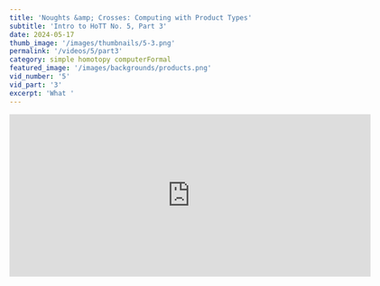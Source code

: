 ```yaml
---
title: 'Noughts &amp; Crosses: Computing with Product Types'
subtitle: 'Intro to HoTT No. 5, Part 3'
date: 2024-05-17
thumb_image: '/images/thumbnails/5-3.png'
permalink: '/videos/5/part3'
category: simple homotopy computerFormal
featured_image: '/images/backgrounds/products.png'
vid_number: '5'
vid_part: '3'
excerpt: 'What '
---
```


<iframe src="https://www.youtube.com/embed/_WfAMXjD6Nw?list=PL245PKGUDdcN9-El9D7DRefwX4c9feiYq" width="640" height="288" frameborder="0" webkitallowfullscreen mozallowfullscreen allowfullscreen></iframe>
